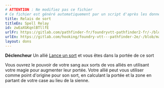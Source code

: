 ```yaml
---
# ATTENTION : Ne modifiez pas ce fichier
# Ce fichier est généré automatiquement par un script d'après les données du module Foundry VTT officiel et de sa traduction
title: Relais de sort
titleEn: Spell Relay
id: zwEaXGKqnlBTllfE
urlFr: https://gitlab.com/pathfinder-fr/foundryvtt-pathfinder2-fr/-/blob/master/data/feats/zwEaXGKqnlBTllfE.htm
urlEn: https://gitlab.com/hooking/foundry-vtt---pathfinder-2e/-/blob/master/packs/data/feats.db/spell-relay.json
layout: dons
---
```

**Déclencheur** Un allié [Lance un sort](../actions/lancer-un-sort.html) et vous êtes dans la portée de ce sort

Vous ouvrez le pouvoir de votre sang aux sorts de vos alliés en utilisant votre magie pour augmenter leur portée. Votre allié peut vous utiliser comme point d'origine pour son sort, en calculant la portée et la zone en partant de votre case au lieu de la sienne.
